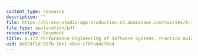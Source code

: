 ```yaml
---
content_type: resource
description: ''
file: https://ol-ocw-studio-app-production.s3.amazonaws.com/courses/6-172-performance-engineering-of-software-systems-fall-2018/6dd24f1d927b16e1e0eec707a44cf6a4_MIT6_172F18_practicequiz1.pdf
file_type: application/pdf
resourcetype: Document
title: 6.172 Performance Engineering of Software Systems, Practice Quiz 1
uid: 6dd24f1d-927b-16e1-e0ee-c707a44cf6a4
---
```

